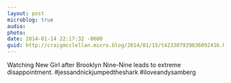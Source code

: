```yaml
---
layout: post
microblog: true
audio: 
photo: 
date: 2014-01-14 22:17:32 -0600
guid: http://craigmcclellan.micro.blog/2014/01/15/t423307939836092416.html
---
```

Watching New Girl after Brooklyn Nine-Nine leads to extreme disappointment. #jessandnickjumpedtheshark #iloveandysamberg
